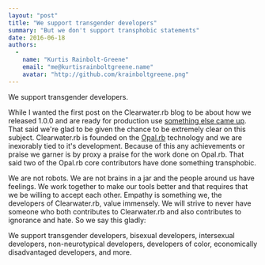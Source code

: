 ```yaml
---
layout: "post"
title: "We support transgender developers"
summary: "But we don't support transphobic statements"
date: 2016-06-18
authors:
  -
    name: "Kurtis Rainbolt-Greene"
    email: "me@kurtisrainboltgreene.name"
    avatar: "http://github.com/krainboltgreene.png"
---
```


We support transgender developers.

While I wanted the first post on the Clearwater.rb blog to be about how we released 1.0.0 and are ready for production use [something else came up][THREAD]. That said we're glad to be given the chance to be extremely clear on this subject. Clearwater.rb is founded on the [Opal.rb][OPAL] technology and we are inexorably tied to it's development. Because of this any achievements or praise we garner is by proxy a praise for the work done on Opal.rb. That said two of the Opal.rb core contributors have done something transphobic.

We are not robots. We are not brains in a jar and the people around us have feelings. We work together to make our tools better and that requires that we be willing to accept each other. Empathy is something we, the developers of Clearwater.rb, value immensely. We will strive to never have someone who both contributes to Clearwater.rb and also contributes to ignorance and hate. So we say this gladly:

We support transgender developers, bisexual developers, intersexual developers, non-neurotypical developers, developers of color, economically disadvantaged developers, and more.

[THREAD]: https://github.com/opal/opal/issues/941#issuecomment-113219234
[OPAL]: http://opalrb.org/
